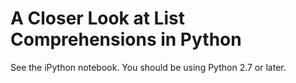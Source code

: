 # A Closer Look at List Comprehensions in Python
See the iPython notebook. You should be using Python 2.7 or later.
